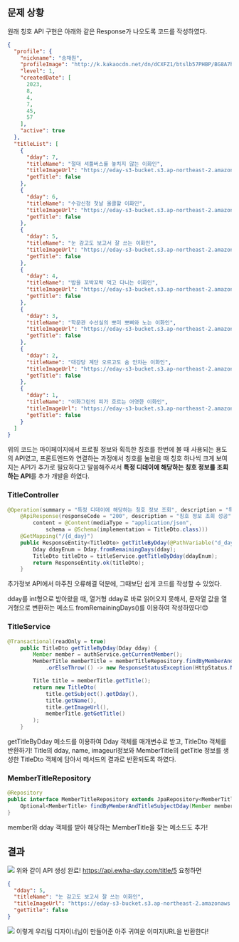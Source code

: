 ## 문제 상황
원래 칭호 API 구현은 
아래와 같은 Response가 나오도록 코드를 작성하였다.
```json
{
  "profile": {
    "nickname": "송채원",
    "profileImage": "http://k.kakaocdn.net/dn/dCXFZ1/btslb57PHBP/BG8A7hJZ4o/img_640x640.jpg",
    "level": 1,
    "createdDate": [
      2023,
      8,
      4,
      7,
      45,
      57
    ],
    "active": true
  },
  "titleList": [
    {
      "dday": 7,
      "titleName": "절대 셔틀버스를 놓치지 않는 이화인",
      "titleImageUrl": "https://eday-s3-bucket.s3.ap-northeast-2.amazonaws.com/title(%EC%B9%AD%ED%98%B8)/D-7.png",
      "getTitle": false
    },
    {
      "dday": 6,
      "titleName": "수강신청 첫날 올클할 이화인",
      "titleImageUrl": "https://eday-s3-bucket.s3.ap-northeast-2.amazonaws.com/title(%EC%B9%AD%ED%98%B8)/D-6.png",
      "getTitle": false
    },
    {
      "dday": 5,
      "titleName": "눈 감고도 보고서 잘 쓰는 이화인",
      "titleImageUrl": "https://eday-s3-bucket.s3.ap-northeast-2.amazonaws.com/title(%EC%B9%AD%ED%98%B8)/D-5.png",
      "getTitle": false
    },
    {
      "dday": 4,
      "titleName": "밥을 꼬박꼬박 먹고 다니는 이화인",
      "titleImageUrl": "https://eday-s3-bucket.s3.ap-northeast-2.amazonaws.com/title(%EC%B9%AD%ED%98%B8)/D-4.png",
      "getTitle": false
    },
    {
      "dday": 3,
      "titleName": "학문관 수선실의 뽀미 뽀삐와 노는 이화인",
      "titleImageUrl": "https://eday-s3-bucket.s3.ap-northeast-2.amazonaws.com/title(%EC%B9%AD%ED%98%B8)/D-3.png",
      "getTitle": false
    },
    {
      "dday": 2,
      "titleName": "대강당 계단 오르고도 숨 안차는 이화인",
      "titleImageUrl": "https://eday-s3-bucket.s3.ap-northeast-2.amazonaws.com/title(%EC%B9%AD%ED%98%B8)/D-2.png",
      "getTitle": false
    },
    {
      "dday": 1,
      "titleName": "이화그린의 피가 흐르는 어엿한 이화인",
      "titleImageUrl": "https://eday-s3-bucket.s3.ap-northeast-2.amazonaws.com/title(%EC%B9%AD%ED%98%B8)/D-1.png",
      "getTitle": false
    }
  ]
}
```
위의 코드는 마이페이지에서 프로필 정보와 획득한 칭호를 한번에 볼 때 사용되는 용도의 API였고, 프론트엔드와 연결하는 과정에서 칭호를 눌렀을 때 칭호 하나씩 크게 보여지는 API가 추가로 필요하다고 말씀해주셔서 **특정 디데이에 해당하는 칭호 정보를 조회하는 API**를 추가 개발을 하였다. 

### TitleController
```java
@Operation(summary = "특정 디데이에 해당하는 칭호 정보 조회", description = "특정 디데이(d_day)에 해당하는 칭호 정보를 조회하는 메서드입니다.")
	@ApiResponse(responseCode = "200", description = "칭호 정보 조회 성공",
		content = @Content(mediaType = "application/json",
			schema = @Schema(implementation = TitleDto.class)))
	@GetMapping("/{d_day}")
	public ResponseEntity<TitleDto> getTitleByDday(@PathVariable("d_day") int dday) {
		Dday ddayEnum = Dday.fromRemainingDays(dday);
		TitleDto titleDto = titleService.getTitleByDday(ddayEnum);
		return ResponseEntity.ok(titleDto);
	}
```
추가정보 API에서 마주친 오류해결 덕분에, 그때보단 쉽게 코드를 작성할 수 있었다. 

dday를 int형으로 받아왔을 때, 열거형 dday로 바로 읽어오지 못해서, 문자열 값을 열거형으로 변환하는 메소드 fromRemainingDays()를 이용하여 작성하였다!😊

### TitleService
```java
@Transactional(readOnly = true)
	public TitleDto getTitleByDday(Dday dday) {
		Member member = authService.getCurrentMember();
		MemberTitle memberTitle = memberTitleRepository.findByMemberAndTitleSubjectDday(member, dday)
			.orElseThrow(() -> new ResponseStatusException(HttpStatus.NOT_FOUND, dday + ": 해당 디데이의 칭호를 찾을 수 없습니다."));

		Title title = memberTitle.getTitle();
		return new TitleDto(
			title.getSubject().getDday(),
			title.getName(),
			title.getImageUrl(),
			memberTitle.getGetTitle()
		);
	}
```

getTitleByDday 메소드를 이용하여 Dday 객체를 매개변수로 받고, TitleDto 객체를 반환하기! Title의 dday, name, imageurl정보와 MemberTitle의 getTitle 정보를 생성한 TitleDto 객체에 담아서 메서드의 결과로 반환되도록 하였다. 


### MemberTitleRepository
```java
@Repository
public interface MemberTitleRepository extends JpaRepository<MemberTitle, Integer> {
	Optional<MemberTitle> findByMemberAndTitleSubjectDday(Member member, Dday dday);
}
```
member와 dday 객체를 받아 해당하는 MemberTitle을 찾는 메소드도 추가!

## 결과
![](https://velog.velcdn.com/images/chhaewxn/post/0ff3f60f-39fa-4c9d-bc0a-8cd47218ff5e/image.png)
위와 같이 API 생성 완료!
https://api.ewha-day.com/title/5 요청하면 
```json
{
  "dday": 5,
  "titleName": "눈 감고도 보고서 잘 쓰는 이화인",
  "titleImageUrl": "https://eday-s3-bucket.s3.ap-northeast-2.amazonaws.com/title(%EC%B9%AD%ED%98%B8)/%EC%B9%AD%ED%98%B85.png",
  "getTitle": false
}
```

![](https://velog.velcdn.com/images/chhaewxn/post/775ad1e0-889d-490b-a76d-6fdba87a23ca/image.png)
이렇게 우리팀 디자이너님이 만들어준 아주 귀여운 이미지URL을 반환한다!




